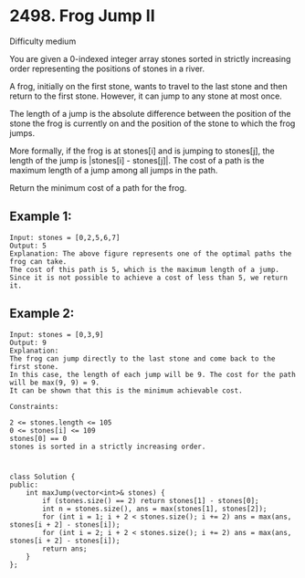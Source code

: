 # 2498. Frog Jump II
Difficulty medium

You are given a 0-indexed integer array stones sorted in strictly increasing order representing the positions of stones in a river.

A frog, initially on the first stone, wants to travel to the last stone and then return to the first stone. However, it can jump to any stone at most once.

The length of a jump is the absolute difference between the position of the stone the frog is currently on and the position of the stone to which the frog jumps.

More formally, if the frog is at stones[i] and is jumping to stones[j], the length of the jump is |stones[i] - stones[j]|.
The cost of a path is the maximum length of a jump among all jumps in the path.

Return the minimum cost of a path for the frog.


## Example 1:
```
Input: stones = [0,2,5,6,7]
Output: 5
Explanation: The above figure represents one of the optimal paths the frog can take.
The cost of this path is 5, which is the maximum length of a jump.
Since it is not possible to achieve a cost of less than 5, we return it.
```


## Example 2:
```
Input: stones = [0,3,9]
Output: 9
Explanation: 
The frog can jump directly to the last stone and come back to the first stone. 
In this case, the length of each jump will be 9. The cost for the path will be max(9, 9) = 9.
It can be shown that this is the minimum achievable cost.
```


```
Constraints:

2 <= stones.length <= 105
0 <= stones[i] <= 109
stones[0] == 0
stones is sorted in a strictly increasing order.
```


#
```
class Solution {
public:
    int maxJump(vector<int>& stones) {
        if (stones.size() == 2) return stones[1] - stones[0];
        int n = stones.size(), ans = max(stones[1], stones[2]);
        for (int i = 1; i + 2 < stones.size(); i += 2) ans = max(ans, stones[i + 2] - stones[i]);
        for (int i = 2; i + 2 < stones.size(); i += 2) ans = max(ans, stones[i + 2] - stones[i]);
        return ans;
    }
};
```